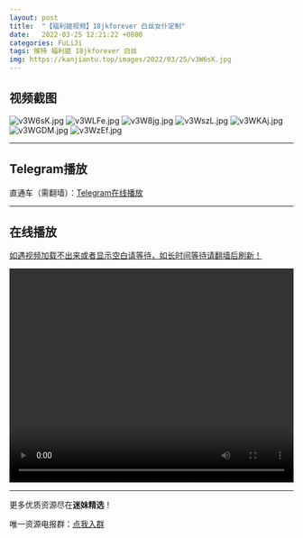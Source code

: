 ```yaml
---
layout: post
title:  "【福利姬视频】18jkforever 白丝女仆定制"
date:   2022-03-25 12:21:22 +0800
categories: FuLiJi
tags: 推特 福利姬 18jkforever 白丝
img: https://kanjiantu.top/images/2022/03/25/v3W6sK.jpg
---
```



## 视频截图

![v3W6sK.jpg](https://kanjiantu.top/images/2022/03/25/v3W6sK.jpg)
![v3WLFe.jpg](https://kanjiantu.top/images/2022/03/25/v3WLFe.jpg)
![v3W8jg.jpg](https://kanjiantu.top/images/2022/03/25/v3W8jg.jpg)
![v3WszL.jpg](https://kanjiantu.top/images/2022/03/25/v3WszL.jpg)
![v3WKAj.jpg](https://kanjiantu.top/images/2022/03/25/v3WKAj.jpg)
![v3WGDM.jpg](https://kanjiantu.top/images/2022/03/25/v3WGDM.jpg)
![v3WzEf.jpg](https://kanjiantu.top/images/2022/03/25/v3WzEf.jpg)

* * *
## Telegram播放

直通车（需翻墙）：[Telegram在线播放](https://t.me/mimeijingxuan/121)

* * *
## 在线播放
<u>如遇视频加载不出来或者显示空白请等待，如长时间等待请翻墙后刷新！</u>
<center><video src="https://cdn.publer.io/uploads/videos/623a0e6fdb27970d3948a531/c9b362aa3cd7f1aa302f5da2daba2f2e.mp4" width="100%" height="380px" controls="controls"></video></center>


* * *
更多优质资源尽在**迷妹精选**！

唯一资源电报群：[点我入群](https://t.me/mimeijingxuan)


